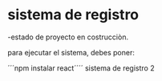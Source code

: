 <h1>sistema de registro</h1>
-estado de proyecto en costrucciòn.


para ejecutar el sistema, debes poner:

´´´npm instalar react´´´´
sistema de registro 2

